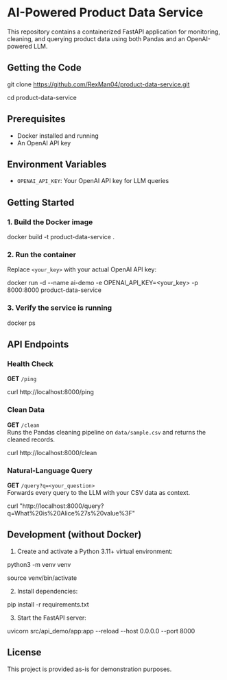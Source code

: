 # AI-Powered Product Data Service

This repository contains a containerized FastAPI application for monitoring, cleaning, and querying product data using both Pandas and an OpenAI-powered LLM.

## Getting the Code

git clone https://github.com/RexMan04/product-data-service.git

cd product-data-service

## Prerequisites

- Docker installed and running  
- An OpenAI API key

## Environment Variables

- `OPENAI_API_KEY`: Your OpenAI API key for LLM queries

## Getting Started

### 1. Build the Docker image

docker build -t product-data-service .

### 2. Run the container

Replace `<your_key>` with your actual OpenAI API key:

docker run -d
--name ai-demo
-e OPENAI_API_KEY=<your_key>
-p 8000:8000
product-data-service


### 3. Verify the service is running

docker ps


## API Endpoints

### Health Check

**GET** `/ping`

curl http://localhost:8000/ping

### Clean Data

**GET** `/clean`  
Runs the Pandas cleaning pipeline on `data/sample.csv` and returns the cleaned records.

curl http://localhost:8000/clean

### Natural-Language Query

**GET** `/query?q=<your_question>`  
Forwards every query to the LLM with your CSV data as context.

curl "http://localhost:8000/query?q=What%20is%20Alice%27s%20value%3F"

## Development (without Docker)

1. Create and activate a Python 3.11+ virtual environment:

python3 -m venv venv

source venv/bin/activate

2. Install dependencies:

pip install -r requirements.txt

3. Start the FastAPI server:

uvicorn src/api_demo/app:app --reload --host 0.0.0.0 --port 8000

## License

This project is provided as-is for demonstration purposes.
